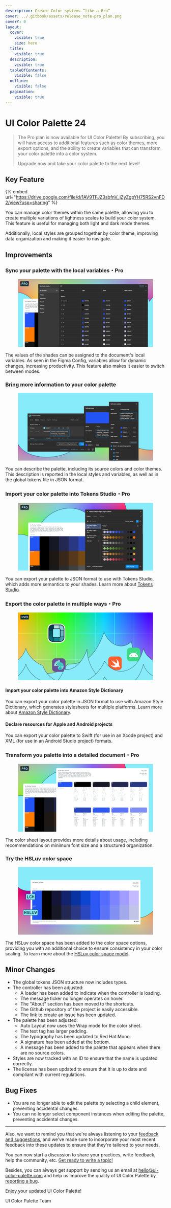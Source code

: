 ```yaml
---
description: Create Color systems “like a Pro”
cover: ../.gitbook/assets/release_note-pro_plan.png
coverY: 0
layout:
  cover:
    visible: true
    size: hero
  title:
    visible: true
  description:
    visible: true
  tableOfContents:
    visible: false
  outline:
    visible: false
  pagination:
    visible: true
---
```


# UI Color Palette 24

> The Pro plan is now available for UI Color Palette! By subscribing, you will have access to additional features such as color themes, more export options, and the ability to create variables that can transform your color palette into a color system.
>
> Upgrade now and take your color palette to the next level!

## Key Feature

{% embed url="https://drive.google.com/file/d/1AV9TFJZ3sbfnV_jZyZgpYH75RS2vnFD2/view?usp=sharing" %}

You can manage color themes within the same palette, allowing you to create multiple variations of lightness scales to build your color system. This feature is useful for managing both light and dark mode themes.

Additionally, local styles are grouped together by color theme, improving data organization and making it easier to navigate.

## Improvements

### Sync your palette with the local variables・Pro

<figure><img src="../.gitbook/assets/release_note-variables.png" alt=""><figcaption></figcaption></figure>

The values of the shades can be assigned to the document's local variables. As seen in the Figma Config, variables allow for dynamic changes, increasing productivity. This feature also makes it easier to switch between modes.

### Bring more information to your color palette

<figure><img src="../.gitbook/assets/release_note-description.png" alt=""><figcaption></figcaption></figure>

You can describe the palette, including its source colors and color themes. This description is reported in the local styles and variables, as well as in the global tokens file in JSON format.

### Import your color palette into Tokens Studio・Pro

<figure><img src="../.gitbook/assets/release_note-tokens_studio.png" alt=""><figcaption></figcaption></figure>

You can export your palette to JSON format to use with Tokens Studio, which adds more semantics to your shades. Learn more about [Tokens Studio](https://tokens.studio/).

### Export the color palette in multiple ways・Pro

<figure><img src="../.gitbook/assets/release_note-exports.png" alt=""><figcaption></figcaption></figure>

#### Import your color palette into Amazon Style Dictionary

You can export your color palette in JSON format to use with Amazon Style Dictionary, which generates stylesheets for multiple platforms. Learn more about [Amazon Style Dictionary](https://amzn.github.io/style-dictionary/#/README).

#### Declare resources for Apple and Android projects

You can export your color palette to Swift (for use in an Xcode project) and XML (for use in an Android Studio project) formats.

### Transform you palette into a detailed document・Pro

<figure><img src="../.gitbook/assets/release_note-color_sheet.png" alt=""><figcaption></figcaption></figure>

The color sheet layout provides more details about usage, including recommendations on minimum font size and a structured organization.

### Try the HSLuv color space

<figure><img src="../.gitbook/assets/release_note-hsluv.png" alt=""><figcaption></figcaption></figure>

The HSLuv color space has been added to the color space options, providing you with an additional choice to ensure consistency in your color scaling. To learn more about the [HSLuv color space model](https://www.hsluv.org/).

## Minor Changes

* The global tokens JSON structure now includes types.
* The controller has been adjusted:
  * A loader has been added to indicate when the controller is loading.
  * The message ticker no longer operates on hover.
  * The "About" section has been moved to the shortcuts.
  * The Github repository of the project is easily accessible.
  * The link to create an issue has been updated.
* The palette has been adjusted:
  * Auto Layout now uses the Wrap mode for the color sheet.
  * The text tag has larger padding.
  * The typography has been updated to Red Hat Mono.
  * A signature has been added at the bottom.
  * A message has been added to the palette that appears when there are no source colors.
* Styles are now tracked with an ID to ensure that the name is updated correctly.
* The license has been updated to ensure that it is up to date and compliant with current regulations.

## Bug Fixes

* You are no longer able to edit the palette by selecting a child element, preventing accidental changes.
* You can no longer select component instances when editing the palette, preventing accidental changes.

***

Also, we want to remind you that we're always listening to your [feedback and suggestions](https://uicp.link/feedback), and we've made sure to incorporate your most recent feedback into these updates to ensure that they're tailored to your needs.

You can now start a discussion to share your practices, write feedback, help the community, etc. [Get ready to write a topic!](https://uicp.link/discuss)

Besides, you can always get support by sending us an email at [hello@ui-color-palette.com](mailto:hello@ui-color-palette.com) and help us improve the quality of UI Color Palette by [reporting a bug](https://uicp.link/report).

Enjoy your updated UI Color Palette!

UI Color Palette Team
